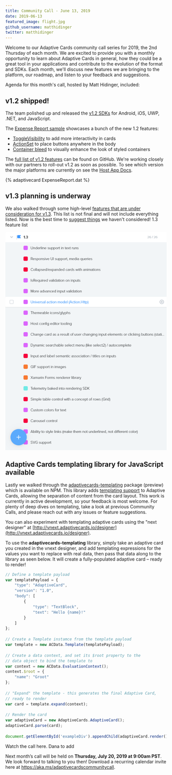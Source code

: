```yaml
---
title: Community Call - June 13, 2019
date: 2019-06-13
featured_image: flight.jpg
github_username: matthidinger
twitter: matthidinger
---
```


Welcome to our Adaptive Cards community call series for 2019, the 2nd Thursday of each month. We are excited to provide you with a monthly opportunity to learn about Adaptive Cards in general, how they could be a great tool in your applications and contribute to the evolution of the format and SDKs. Each month, we'll discuss new features we are bringing to the platform, our roadmap, and listen to your feedback and suggestions.

Agenda for this month's call, hosted by Matt Hidinger, included:

## v1.2 shipped!

The team polished up and released the [v1.2 SDKs](https://github.com/Microsoft/AdaptiveCards#install-and-build) for Android, iOS, UWP, .NET, and JavaScript.

The [Expense Report sample](https://adaptivecards.io/samples/ExpenseReport.html) showcases a bunch of the new 1.2 features:

- [ToggleVisibility](https://adaptivecards.io/explorer/Action.ToggleVisibility.html) to add more interactivity in cards
- [ActionSet](https://adaptivecards.io/explorer/ActionSet.html) to place buttons anywhere in the body
- [Container bleed](https://adaptivecards.io/explorer/Container.html) to visually enhance the look of styled containers

The [full list of v1.2 features](https://github.com/Microsoft/AdaptiveCards/issues/2444) can be found on GitHub. We&#39;re working closely with our partners to roll-out v1.2 as soon as possible. To see which version the major platforms are currently on see the [Host App Docs](https://docs.microsoft.com/en-us/adaptive-cards/resources/partners).

{% adaptivecard ExpenseReport.dat %}

## v1.3 planning is underway

We also walked through some high-level [features that are under consideration for v1.3](https://portal.productboard.com/adaptivecards/1-adaptive-cards-portal/tabs/4-1-3-proposed). This list is not final and will not include everything listed. Now is the best time to [suggest things](https://portal.productboard.com/adaptivecards/1-adaptive-cards-portal/tabs/4-1-3-proposed) we haven&#39;t considered!
1.3 feature list

![planning screenshot](Community-Call-June/planning.png)

## Adaptive Cards templating library for JavaScript available

Lastly we walked through the [adaptivecards-templating](https://www.npmjs.com/package/adaptivecards-templating) package (preview) which is available on NPM. This library adds [templating support](https://github.com/microsoft/AdaptiveCards/issues/2448) to Adaptive Cards, allowing the separation of content from the card layout. This work is currently in active development, so your feedback is most welcome. For plenty of deep dives on templating, take a look at previous Community Calls, and please reach out with any issues or feature suggestions.

You can also experiment with templating adaptive cards using the "next designer" at [http://vnext.adaptivecards.io/designer](http://vnext.adaptivecards.io/designer).

To use the **adaptivecards-templating** library, simply take an adaptive card you created in the vnext designer, and add templating expressions for the values you want to replace with real data, then pass that data along to the library as seen below. It will create a fully-populated adaptive card – ready to render!

```js
// Define a template payload
var templatePayload = {
    "type": "AdaptiveCard",
    "version": "1.0",
    "body": [
        {
            "type": "TextBlock",
            "text": "Hello {name}!"
        }
    ]
};
 
// Create a Template instamce from the template payload
var template = new ACData.Template(templatePayload);
 
// Create a data context, and set its $root property to the
// data object to bind the template to
var context = new ACData.EvaluationContext();
context.$root = {
    "name": "Groot"
};
 
// "Expand" the template - this generates the final Adaptive Card,
// ready to render
var card = template.expand(context);
 
// Render the card
var adaptiveCard = new AdaptiveCards.AdaptiveCard();
adaptiveCard.parse(card);
 
document.getElementById('exampleDiv').appendChild(adaptiveCard.render());
```


Watch the call here.
Dana to add 


Next month’s call will be held on **Thursday, July 20, 2019 at 9:00am PST**.  We look forward to talking to you then! Download a recurring calendar invite here at https://aka.ms/adaptivecardscommunitycall.
